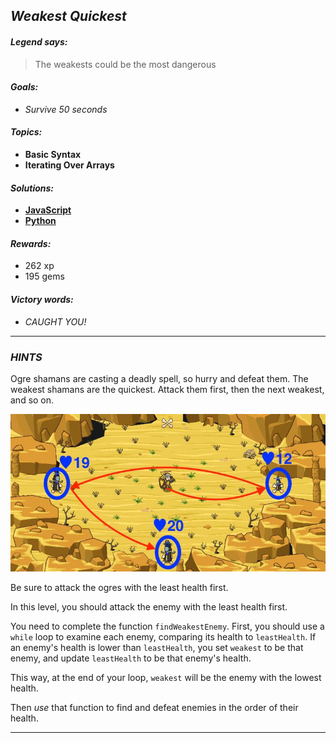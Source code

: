 ## _Weakest Quickest_

#### _Legend says:_
> The weakests could be the most dangerous

#### _Goals:_
+ _Survive 50 seconds_

#### _Topics:_
+ **Basic Syntax**
+ **Iterating Over Arrays**

#### _Solutions:_
+ **[JavaScript](weekestQuickest.js)**
+ **[Python](weekest_quickest.py)**

#### _Rewards:_
+ 262 xp
+ 195 gems

#### _Victory words:_
+ _CAUGHT YOU!_

___

### _HINTS_

Ogre shamans are casting a deadly spell, so hurry and defeat them. The weakest shamans are the quickest. Attack them first, then the next weakest, and so on.

![](img/weak.jpg)

Be sure to attack the ogres with the least health first.

In this level, you should attack the enemy with the least health first.

You need to complete the function `findWeakestEnemy`. First, you should use a `while` loop to examine each enemy, comparing its health to `leastHealth`. If an enemy's health is lower than `leastHealth`, you set `weakest` to be that enemy, and update `leastHealth` to be that enemy's health.

This way, at the end of your loop, `weakest` will be the enemy with the lowest health.

Then _use_ that function to find and defeat enemies in the order of their health.

___
